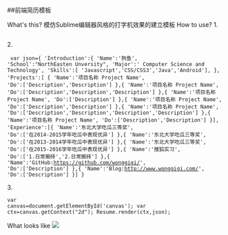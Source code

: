 ##前端简历模板

What's this?
     模仿Sublime编辑器风格的打字机效果的建立模板
How to use?
     1. <pre><code><canvas id="canvas" height="1000px" width="600px"></canvas></pre></code>
     2.
     <pre><code>
     var json={
   		'Introduction':{
   			'Name':'狗鱼',
   			'School':"NorthEasten Unversity",
   			'Major':' Computer Science and Technology',
   			'Skills':[ 'Javascript','CSS/CSS3','Java','Android'],
   		},
   		'Projects':[
   		{
   			'Name':'项目名称 Project Name',
   			'Do':['Description','Description']
   		},{
         'Name':'项目名称 Project Name',
   			'Do':['Description','Description','Description']
   		},{
         'Name':'项目名称 Project Name',
   			'Do':['Description']
   		},{
         'Name':'项目名称 Project Name',
   			'Do':['Description','Description']
   		},{
         'Name':'项目名称 Project Name',
   			'Do':['Description','Description','Description','Description']
   		},{
         'Name':'项目名称 Project Name',
   			'Do':['Description','Description']
   		}],
   		'Experience':[{
   			'Name':'东北大学吃瓜三等奖',
   			'Do':['在2014-2015学年吃瓜中表现优异']
   		},{
         'Name':'东北大学吃瓜三等奖',
   			'Do':['在2013-2014学年吃瓜中表现优异']
   		},{
         'Name':'东北大学吃瓜三等奖',
   			'Do':['在2015-2016学年吃瓜中表现优异']
   		},{
   			'Name':'搜狐实习',
   			'Do':['1.日常搬砖','2.日常搬砖']
   		},{
   			'Name':'GitHub:https://github.com/wonggigi/',
   			'Do':['Description']
   		},{
   			'Name':'Blog:http://www.wonggigi.com/',
   			'Do':['Description']
   		}]
   	}
    </pre></code>
    3.
    <pre><code>var canvas=document.getElementById('canvas');
  	var ctx=canvas.getContext("2d");
  	Resume.render(ctx,json);</pre></code>
What looks like
![](https://github.com/wonggigi/Resume.js/blob/master/img/img1.png)
